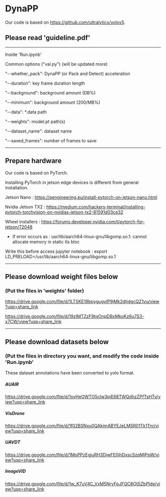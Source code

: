 # DynaPP

Our code is based on https://github.com/ultralytics/yolov5.

## Please read 'guideline.pdf'

---
Inside 'Run.ipynb'

Common options ("val.py") (will be updated more)

"--whether_pack": DynaPP (or Pack and Detect) acceleration

"--duration": key frame duration length

"--background": background amount (DB%)

"--minimum": background amount (200/MB%)

"--data": *.data path

"--weights": model.pt path(s)

"--dataset_name": dataset name

"--saved_frames": number of frames to save


---

## Prepare hardware

Our code is based on PyTorch.

Installing PyTorch in jetson edge devices is different from general installation.

Jetson Nano : https://qengineering.eu/install-pytorch-on-jetson-nano.html

Nvidia Jetson TX2 : https://medium.com/hackers-terminal/installing-pytorch-torchvision-on-nvidias-jetson-tx2-81591d03ce32

Wheel installers : https://forums.developer.nvidia.com/t/pytorch-for-jetson/72048

+ If error occurs as : usr/lib/aarch64-linux-gnu/libgomp.so.1: cannot allocate memory in static tls bloc

Write this before access jupyter notebook : export LD_PRELOAD=/usr/lib/aarch64-linux-gnu/libgomp.so.1

---

## Please download weight files below

### (Put the files in 'weights' folder)

https://drive.google.com/file/d/1LTSKE19bpygugylP9jMk2dtjdgcQZ1vu/view?usp=share_link

https://drive.google.com/file/d/19zIMTZzF9tqOnpDBxMkoKz6u7S3-x7CW/view?usp=share_link

---

## Please download datasets below 
### (Put the files in directory you want, and modify the code inside 'Run.ipynb'

These dataset annotations have been converted to yolo format.

##### AUAIR

https://drive.google.com/file/d/1syHeOWTO5cIw3pjE68TWQdhzZPfTsHTv/view?usp=share_link

##### VisDrone

https://drive.google.com/file/d/1f02BSNxu0QAkimABYEJeLMSR01Tk1Tnr/view?usp=share_link

##### UAVDT

https://drive.google.com/file/d/1MpPPzEgjuRH3DjwFE0jhDxscSzqMjPpW/view?usp=share_link

##### ImageVID

https://drive.google.com/file/d/1w_K7uV4C_VxM5NryFpJFQC8OtSZbPIde/view?usp=share_link



